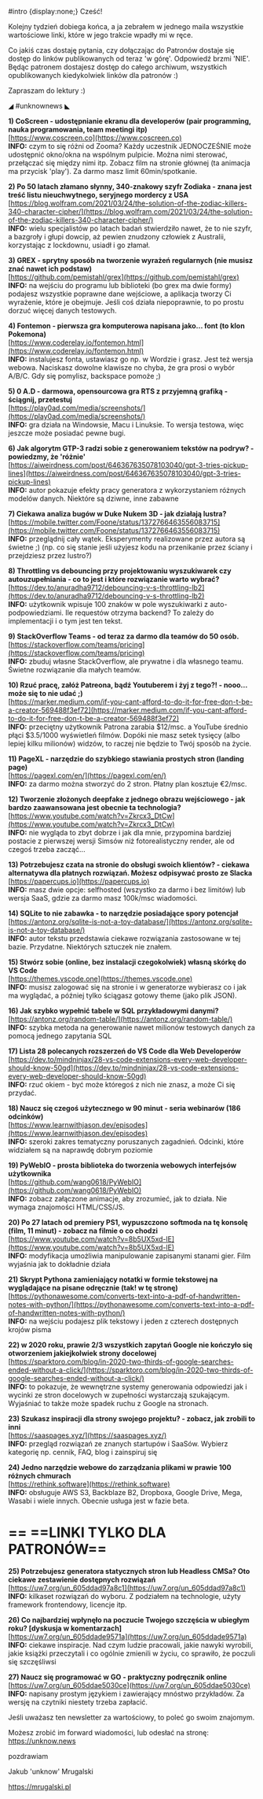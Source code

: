 #intro {display:none;}
Cześć!

Kolejny tydzień dobiega końca, a ja zebrałem w jednego maila wszystkie wartościowe linki, które w jego trakcie wpadły mi w ręce.

Co jakiś czas dostaję pytania, czy dołączając do Patronów dostaje się dostęp do linków publikowanych od teraz 'w górę'. Odpowiedź brzmi 'NIE'. Będąc patronem dostajesz dostęp do całego archiwum, wszystkich opublikowanych kiedykolwiek linków dla patronów :)

 

Zapraszam do lektury :)

 

◢ #unknownews ◣


**1) CoScreen - udostępnianie ekranu dla developerów (pair programming, nauka programowania, team meetingi itp)**  
[https://www.coscreen.co](https://www.coscreen.co)  
**INFO:** czym to się różni od Zooma? Każdy uczestnik JEDNOCZEŚNIE może udostępnić okno/okna na wspólnym pulpicie. Można nimi sterować, przełączać się między nimi itp. Zobacz film na stronie głównej (ta animacja ma przycisk 'play'). Za darmo masz limit 60min/spotkanie.  


**2) Po 50 latach złamano słynny, 340-znakowy szyfr Zodiaka - znana jest treść listu nieuchwytnego, seryjnego mordercy z USA**  
[https://blog.wolfram.com/2021/03/24/the-solution-of-the-zodiac-killers-340-character-cipher/](https://blog.wolfram.com/2021/03/24/the-solution-of-the-zodiac-killers-340-character-cipher/)  
**INFO:** wielu specjalistów po latach badań stwierdziło nawet, że to nie szyfr, a bazgroły i głupi dowcip, aż pewien znudzony człowiek z Australii, korzystając z lockdownu, usiadł i go złamał.  


**3) GREX - sprytny sposób na tworzenie wyrażeń regularnych (nie musisz znać nawet ich podstaw)**  
[https://github.com/pemistahl/grex](https://github.com/pemistahl/grex)  
**INFO:** na wejściu do programu lub biblioteki (bo grex ma dwie formy) podajesz wszystkie poprawne dane wejściowe, a aplikacja tworzy Ci wyrażenie, które je obejmuje. Jeśli coś działa niepoprawnie, to po prostu dorzuć więcej danych testowych.  


**4) Fontemon - pierwsza gra komputerowa napisana jako... font (to klon Pokemona)**  
[https://www.coderelay.io/fontemon.html](https://www.coderelay.io/fontemon.html)  
**INFO:** instalujesz fonta, ustawiasz go np. w Wordzie i grasz. Jest też wersja webowa. Naciskasz dowolne klawisze no chyba, że gra prosi o wybór A/B/C. Gdy się pomylisz, backspace pomoże ;)  


**5) 0 A.D - darmowa, opensourcowa gra RTS z przyjemną grafiką - ściągnij, przetestuj**  
[https://play0ad.com/media/screenshots/](https://play0ad.com/media/screenshots/)  
**INFO:** gra działa na Windowsie, Macu i Linuksie. To wersja testowa, więc jeszcze może posiadać pewne bugi.  


**6) Jak algorytm GTP-3 radzi sobie z generowaniem tekstów na podryw? - powiedzmy, że 'różnie'**  
[https://aiweirdness.com/post/646367635078103040/gpt-3-tries-pickup-lines](https://aiweirdness.com/post/646367635078103040/gpt-3-tries-pickup-lines)  
**INFO:** autor pokazuje efekty pracy generatora z wykorzystaniem różnych modelów danych. Niektóre są dziwne, inne zabawne  


**7) Ciekawa analiza bugów w Duke Nukem 3D - jak działają lustra?**  
[https://mobile.twitter.com/Foone/status/1372766463556083715](https://mobile.twitter.com/Foone/status/1372766463556083715)  
**INFO:** przeglądnij cały wątek. Eksperymenty realizowane przez autora są świetne ;) (np. co się stanie jeśli użyjesz kodu na przenikanie przez ściany i przejdziesz przez lustro?)  


**8) Throttling vs debouncing przy projektowaniu wyszukiwarek czy autouzupełniania - co to jest i które rozwiązanie warto wybrać?**  
[https://dev.to/anuradha9712/debouncing-v-s-throttling-lb2](https://dev.to/anuradha9712/debouncing-v-s-throttling-lb2)  
**INFO:** użytkownik wpisuje 100 znaków w pole wyszukiwarki z auto-podpowiedziami. Ile requestów otrzyma backend? To zależy do implementacji i o tym jest ten tekst.  


**9) StackOverflow Teams - od teraz za darmo dla teamów do 50 osób.**  
[https://stackoverflow.com/teams/pricing](https://stackoverflow.com/teams/pricing)  
**INFO:** zbuduj własne StackOverflow, ale prywatne i dla własnego teamu. Świetne rozwiązanie dla małych teamów.  


**10) Rzuć pracę, załóż Patreona, bądź Youtuberem i żyj z tego?! - nooo... może się to nie udać ;)**  
[https://marker.medium.com/if-you-cant-afford-to-do-it-for-free-don-t-be-a-creator-569488f3ef72](https://marker.medium.com/if-you-cant-afford-to-do-it-for-free-don-t-be-a-creator-569488f3ef72)  
**INFO:** przeciętny użytkownik Patrona zarabia $12/msc. a YouTube średnio płąci $3.5/1000 wyświetleń filmów. Dopóki nie masz setek tysięcy (albo lepiej kilku milionów) widzów, to raczej nie będzie to Twój sposób na życie.  


**11) PageXL - narzędzie do szybkiego stawiania prostych stron (landing page)**  
[https://pagexl.com/en/](https://pagexl.com/en/)  
**INFO:** za darmo można stworzyć do 2 stron. Płatny plan kosztuje &euro;2/msc.  


**12) Tworzenie złożonych deepfake z jednego obrazu wejściowego - jak bardzo zaawansowana jest obecnie ta technologia?**  
[https://www.youtube.com/watch?v=Zkrcx3_DtCw](https://www.youtube.com/watch?v=Zkrcx3_DtCw)  
**INFO:** nie wygląda to zbyt dobrze i jak dla mnie, przypomina bardziej postacie z pierwszej wersji Simsów niż fotorealistyczny render, ale od czegoś trzeba zacząć...  


**13) Potrzebujesz czata na stronie do obsługi swoich klientów? - ciekawa alternatywa dla płatnych rozwiązań. Możesz odpisywać prosto ze Slacka**  
[https://papercups.io](https://papercups.io)  
**INFO:** masz dwie opcje: selfhosted (wszystko za darmo i bez limitów) lub wersja SaaS, gdzie za darmo masz 100k/msc wiadomości.  


**14) SQLite to nie zabawka - to narzędzie posiadające spory potencjał**  
[https://antonz.org/sqlite-is-not-a-toy-database/](https://antonz.org/sqlite-is-not-a-toy-database/)  
**INFO:** autor tekstu przedstawia ciekawe rozwiązania zastosowane w tej bazie. Przydatne. Niektórych sztuczek nie znałem.  


**15) Stwórz sobie (online, bez instalacji czegokolwiek) własną skórkę do VS Code**  
[https://themes.vscode.one](https://themes.vscode.one)  
**INFO:** musisz zalogować się na stronie i w generatorze wybierasz co i jak ma wyglądać, a później tylko ściągasz gotowy theme (jako plik JSON).  


**16) Jak szybko wypełnić tabele w SQL przykładowymi danymi?**  
[https://antonz.org/random-table/](https://antonz.org/random-table/)  
**INFO:** szybka metoda na generowanie nawet milionów testowych danych za pomocą jednego zapytania SQL  


**17) Lista 28 polecanych rozszerzeń do VS Code dla Web Developerów**  
[https://dev.to/mindninjax/28-vs-code-extensions-every-web-developer-should-know-50gd](https://dev.to/mindninjax/28-vs-code-extensions-every-web-developer-should-know-50gd)  
**INFO:** rzuć okiem - być może któregoś z nich nie znasz, a może Ci się przydać.  


**18) Naucz się czegoś użytecznego w 90 minut - seria webinarów (186 odcinków)**  
[https://www.learnwithjason.dev/episodes](https://www.learnwithjason.dev/episodes)  
**INFO:** szeroki zakres tematyczny poruszanych zagadnień. Odcinki, które widziałem są na naprawdę dobrym poziomie  


**19) PyWebIO - prosta biblioteka do tworzenia webowych interfejsów użytkownika**  
[https://github.com/wang0618/PyWebIO](https://github.com/wang0618/PyWebIO)  
**INFO:** zobacz załączone animacje, aby zrozumieć, jak to działa. Nie wymaga znajomości HTML/CSS/JS.  


**20) Po 27 latach od premiery PS1, wypuszczono softmoda na tę konsolę (film, 11 minut) - zobacz na filmie o co chodzi**  
[https://www.youtube.com/watch?v=8b5UX5xd-lE](https://www.youtube.com/watch?v=8b5UX5xd-lE)  
**INFO:** modyfikacja umożliwia manipulowanie zapisanymi stanami gier. Film wyjaśnia jak to dokładnie działa  


**21) Skrypt Pythona zamieniający notatki w formie tekstowej na wyglądające na pisane odręcznie (tak! w tę stronę)**  
[https://pythonawesome.com/converts-text-into-a-pdf-of-handwritten-notes-with-python/](https://pythonawesome.com/converts-text-into-a-pdf-of-handwritten-notes-with-python/)  
**INFO:** na wejściu podajesz plik tekstowy i jeden z czterech dostępnych krojów pisma  


**22) w 2020 roku, prawie 2/3 wszystkich zapytań Google nie kończyło się otworzeniem jakiejkolwiek strony docelowej**  
[https://sparktoro.com/blog/in-2020-two-thirds-of-google-searches-ended-without-a-click/](https://sparktoro.com/blog/in-2020-two-thirds-of-google-searches-ended-without-a-click/)  
**INFO:** to pokazuje, że wewnętrzne systemy generowania odpowiedzi jak i wycinki ze stron docelowych w zupełności wystarczają szukającym. Wyjaśniać to także może spadek ruchu z Google na stronach.  


**23) Szukasz inspiracji dla strony swojego projektu? - zobacz, jak zrobili to inni**  
[https://saaspages.xyz/](https://saaspages.xyz/)  
**INFO:** przegląd rozwiązań ze znanych startupów i SaaSów. Wybierz kategorię np. cennik, FAQ, blog i zainspiruj się  


**24) Jedno narzędzie webowe do zarządzania plikami w prawie 100 różnych chmurach**  
[https://rethink.software](https://rethink.software)  
**INFO:** obsługuje AWS S3, Backblaze B2, Dropboxa, Google Drive, Mega, Wasabi i wiele innych. Obecnie usługa jest w fazie beta.  


== **==LINKI TYLKO DLA PATRONÓW==**
 ==

**25) Potrzebujesz generatora statycznych stron lub Headless CMSa? Oto ciekawe zestawienie dostępnych rozwiązań**  
[https://uw7.org/un_605ddad97a8c1](https://uw7.org/un_605ddad97a8c1)  
**INFO:** kilkaset rozwiązań do wyboru. Z podziałem na technologie, użyty framework frontendowy, licencje itp.  


**26) Co najbardziej wpłynęło na poczucie Twojego szczęścia w ubiegłym roku? [dyskusja w komentarzach]**  
[https://uw7.org/un_605ddade9571a](https://uw7.org/un_605ddade9571a)  
**INFO:** ciekawe inspiracje. Nad czym ludzie pracowali, jakie nawyki wyrobili, jakie książki przeczytali i co ogólnie zmienili w życiu, co sprawiło, że poczuli się szczęśliwsi  


**27) Naucz się programować w GO - praktyczny podręcznik online**  
[https://uw7.org/un_605ddae5030ce](https://uw7.org/un_605ddae5030ce)  
**INFO:** napisany prostym językiem i zawierający mnóstwo przykładów. Za wersję na czytniki niestety trzeba zapłacić.  


 

Jeśli uważasz ten newsletter za wartościowy, to poleć go swoim znajomym.

Możesz zrobić im forward wiadomości, lub odesłać na stronę: https://unknow.news

 
pozdrawiam

Jakub 'unknow' Mrugalski  

https://mrugalski.pl